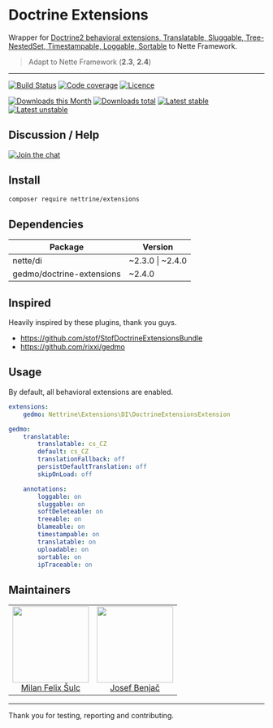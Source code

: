 # Doctrine Extensions

Wrapper for [Doctrine2 behavioral extensions, Translatable, Sluggable, Tree-NestedSet, Timestampable, Loggable, Sortable](https://github.com/Atlantic18/DoctrineExtensions) to Nette Framework.

> Adapt to Nette Framework (**2.3**, **2.4**)

-----

[![Build Status](https://img.shields.io/travis/nettrine/extensions.svg?style=flat-square)](https://travis-ci.org/nettrine/extensions)
[![Code coverage](https://img.shields.io/coveralls/nettrine/extensions.svg?style=flat-square)](https://coveralls.io/r/nettrine/extensions)
[![Licence](https://img.shields.io/packagist/l/nettrine/extensions.svg?style=flat-square)](https://packagist.org/packages/nettrine/extensions)

[![Downloads this Month](https://img.shields.io/packagist/dm/nettrine/extensions.svg?style=flat-square)](https://packagist.org/packages/nettrine/extensions)
[![Downloads total](https://img.shields.io/packagist/dt/nettrine/extensions.svg?style=flat-square)](https://packagist.org/packages/nettrine/extensions)
[![Latest stable](https://img.shields.io/packagist/v/nettrine/extensions.svg?style=flat-square)](https://packagist.org/packages/nettrine/extensions)
[![Latest unstable](https://img.shields.io/packagist/vpre/nettrine/extensions.svg?style=flat-square)](https://packagist.org/packages/nettrine/extensions)

## Discussion / Help

[![Join the chat](https://img.shields.io/gitter/room/nettrine/nettrine.svg?style=flat-square)](http://bit.ly/nettrine)

## Install

```sh
composer require nettrine/extensions
```

## Dependencies

| Package                   | Version          |
|---------------------------|------------------|
| nette/di                  | ~2.3.0 \| ~2.4.0 |
| gedmo/doctrine-extensions | ~2.4.0           |

## Inspired

Heavily inspired by these plugins, thank you guys.

- https://github.com/stof/StofDoctrineExtensionsBundle
- https://github.com/rixxi/gedmo

## Usage

By default, all behavioral extensions are enabled.

```yaml
extensions:
    gedmo: Nettrine\Extensions\DI\DoctrineExtensionsExtension

gedmo: 
    translatable:
        translatable: cs_CZ
        default: cs_CZ
        translationFallback: off
        persistDefaultTranslation: off
        skipOnLoad: off

    annotations:
        loggable: on
        sluggable: on
        softDeleteable: on
        treeable: on
        blameable: on
        timestampable: on
        translatable: on
        uploadable: on
        sortable: on
        ipTraceable: on
```

## Maintainers

<table>
  <tbody>
    <tr>
      <td align="center">
        <a href="https://github.com/f3l1x">
            <img width="150" height="150" src="https://avatars2.githubusercontent.com/u/538058?v=3&s=150">
        </a>
        </br>
        <a href="https://github.com/f3l1x">Milan Felix Šulc</a>
      </td>
      <td align="center">
        <a href="https://github.com/benijo">
            <img width="150" height="150" src="https://avatars3.githubusercontent.com/u/6731626?v=3&s=150">
        </a>
        </br>
        <a href="https://github.com/benijo">Josef Benjač</a>
      </td>
    </tr>
  <tbody>
</table>

---

Thank you for testing, reporting and contributing.
